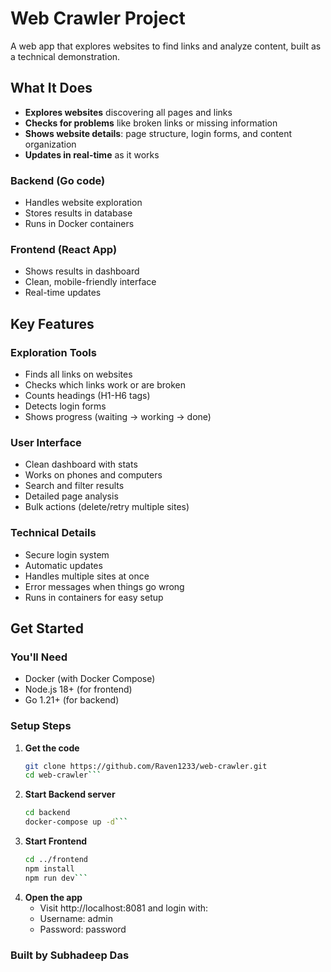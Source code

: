 # Web Crawler Project

A web app that explores websites to find links and analyze content, built as a technical demonstration.

## What It Does

- **Explores websites** discovering all pages and links
- **Checks for problems** like broken links or missing information
- **Shows website details**: page structure, login forms, and content organization
- **Updates in real-time** as it works



### Backend (Go code)
- Handles website exploration
- Stores results in database
- Runs in Docker containers

### Frontend (React App)
- Shows results in dashboard
- Clean, mobile-friendly interface
- Real-time updates

## Key Features

### Exploration Tools
- Finds all links on websites
- Checks which links work or are broken
- Counts headings (H1-H6 tags)
- Detects login forms
- Shows progress (waiting → working → done)

### User Interface
- Clean dashboard with stats
- Works on phones and computers
- Search and filter results
- Detailed page analysis
- Bulk actions (delete/retry multiple sites)

### Technical Details
- Secure login system
- Automatic updates
- Handles multiple sites at once
- Error messages when things go wrong
- Runs in containers for easy setup

## Get Started

### You'll Need
- Docker (with Docker Compose)
- Node.js 18+ (for frontend)
- Go 1.21+ (for backend)

### Setup Steps

1. **Get the code**  
   ```bash
   git clone https://github.com/Raven1233/web-crawler.git
   cd web-crawler```

2. **Start Backend server**
    ```bash
    cd backend
    docker-compose up -d```

3. **Start Frontend**
    ```bash
    cd ../frontend
    npm install
    npm run dev```

4. **Open the app**
    - Visit http://localhost:8081 and login with:
    - Username: admin
    - Password: password

### Built by Subhadeep Das